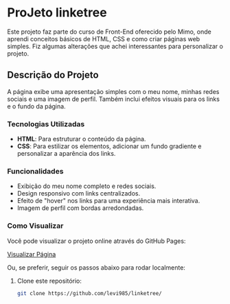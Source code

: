 # ProJeto linketree

Este projeto faz parte do curso de Front-End oferecido pelo Mimo, onde aprendi conceitos básicos de HTML, CSS e como criar páginas web simples. Fiz algumas alterações que achei interessantes para personalizar o projeto.

## Descrição do Projeto

A página exibe uma apresentação simples com o meu nome, minhas redes sociais e uma imagem de perfil. Também inclui efeitos visuais para os links e o fundo da página.

### Tecnologias Utilizadas

- **HTML**: Para estruturar o conteúdo da página.
- **CSS**: Para estilizar os elementos, adicionar um fundo gradiente e personalizar a aparência dos links.

### Funcionalidades

- Exibição do meu nome completo e redes sociais.
- Design responsivo com links centralizados.
- Efeito de "hover" nos links para uma experiência mais interativa.
- Imagem de perfil com bordas arredondadas.

### Como Visualizar

Você pode visualizar o projeto online através do GitHub Pages:

[Visualizar Página](https://levi985.github.io/linketree/)

Ou, se preferir, seguir os passos abaixo para rodar localmente:

1. Clone este repositório:
   ```bash
   git clone https://github.com/levi985/linketree/
